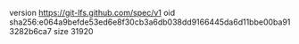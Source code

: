 version https://git-lfs.github.com/spec/v1
oid sha256:e064a9befde53ed6e8f30cb3a6db038dd9166445da6d11bbe00ba913282b6ca7
size 31920
